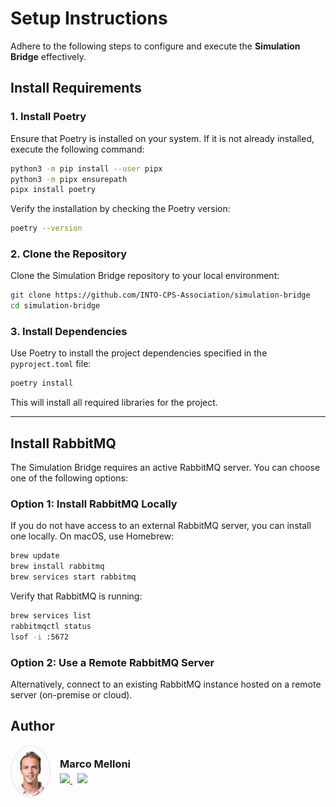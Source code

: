 # Setup Instructions

Adhere to the following steps to configure and execute the **Simulation Bridge** effectively.

## Install Requirements

### 1. Install Poetry

Ensure that Poetry is installed on your system. If it is not already installed, execute the following command:

```bash
python3 -m pip install --user pipx
python3 -m pipx ensurepath
pipx install poetry
```

Verify the installation by checking the Poetry version:

```bash
poetry --version
```

### 2. Clone the Repository

Clone the Simulation Bridge repository to your local environment:

```bash
git clone https://github.com/INTO-CPS-Association/simulation-bridge
cd simulation-bridge
```

### 3. Install Dependencies

Use Poetry to install the project dependencies specified in the `pyproject.toml` file:

```bash
poetry install
```

This will install all required libraries for the project.

---

## Install RabbitMQ

The Simulation Bridge requires an active RabbitMQ server. You can choose one of the following options:

### Option 1: Install RabbitMQ Locally

If you do not have access to an external RabbitMQ server, you can install one locally. On macOS, use Homebrew:

```bash
brew update
brew install rabbitmq
brew services start rabbitmq
```

Verify that RabbitMQ is running:

```bash
brew services list
rabbitmqctl status
lsof -i :5672
```

### Option 2: Use a Remote RabbitMQ Server

Alternatively, connect to an existing RabbitMQ instance hosted on a remote server (on-premise or cloud).

## Author

<div align="left" style="display: flex; align-items: center; gap: 15px;">
  <img src="images/profile.jpg" width="60" style="border-radius: 50%; border: 2px solid #eee;"/>
  <div>
    <h3 style="margin: 0;">Marco Melloni</h3>
    <div style="margin-top: 5px;">
      <a href="https://www.linkedin.com/in/marco-melloni/">
        <img src="https://img.shields.io/badge/LinkedIn-Connect-blue?style=flat-square&logo=linkedin"/>
      </a>
      <a href="https://github.com/marcomelloni" style="margin-left: 8px;">
        <img src="https://img.shields.io/badge/GitHub-Profile-black?style=flat-square&logo=github"/>
      </a>
    </div>
  </div>
</div>
